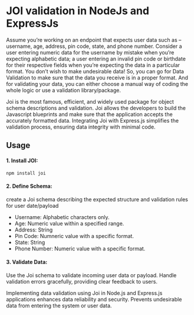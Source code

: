 # JOI validation in NodeJs and ExpressJs
Assume you’re working on an endpoint that expects user data such as – username, age, address, pin code, state, and phone number. Consider a user entering numeric data for the username by mistake when you’re expecting alphabetic data; a user entering an invalid pin code or birthdate for their respective fields when you’re expecting the data in a particular format. You don’t wish to make undesirable data! So, you can go for Data Validation to make sure that the data you receive is in a proper format. And for validating your data, you can either choose a manual way of coding the whole logic or use a validation library/package.

Joi is the most famous, efficient, and widely used package for object schema descriptions and validation. Joi allows the developers to build the Javascript blueprints and make sure that the application accepts the accurately formatted data. Integrating Joi with Express.js simplifies the validation process, ensuring data integrity with minimal code.


## Usage
#### 1. Install JOI:
```
npm install joi
```
#### 2. Define Schema:
create a Joi schema describing the expected structure and validation rules for user date/payload
* Username: Alphabetic characters only.
* Age: Numeric value within a specified range.
* Address: String
* Pin Code: Numneric value with a specific format.
* State: String
* Phone Number: Numeric value with a specific format.
#### 3. Validate Data:
Use the Joi schema to validate incoming user data or payload. Handle validation errors gracefully, providing clear feedback to users.

Implementing data validation using Joi in Node.js and Express.js applications enhances data reliability and security. Prevents undesirable data from entering the system or user data.
